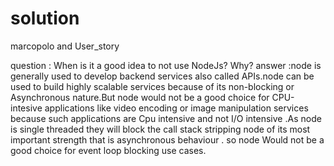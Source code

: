 # solution
marcopolo and User_story

question : When is it a good idea to not use NodeJs? Why? 
answer :node is generally used to develop backend services also called APIs.node can be used to build highly scalable services because of its non-blocking or Asynchronous nature.But node would not be a good choice for CPU-intesive applications like video encoding or image manipulation services because such applications are Cpu intensive and not I/O intensive .As node is single threaded they will block the call stack stripping node of its most important strength that is asynchronous behaviour . so node Would not be a good choice for event loop blocking use cases.
        
        
